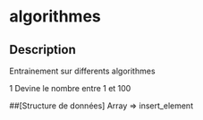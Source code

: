 # algorithmes
## Description
Entrainement sur differents algorithmes

1 Devine le nombre entre 1 et 100


##[Structure de données]
Array => insert_element
